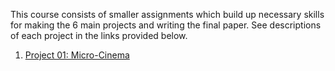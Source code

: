 This course consists of smaller assignments which build up necessary skills for making the 6 main projects and writing the final paper. See descriptions of each project in the links provided below.

1. [Project 01: Micro-Cinema](https://github.com/fewnew/art74-fall2018/tree/master/projects/project1#project-01-micro-cinema)
